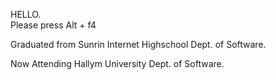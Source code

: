 HELLO.<br>
Please press Alt + f4

Graduated from Sunrin Internet Highschool Dept. of Software.

Now Attending Hallym University Dept. of Software.
